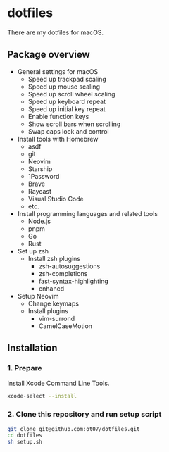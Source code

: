 # dotfiles

There are my dotfiles for macOS.

## Package overview

- General settings for macOS
  - Speed up trackpad scaling
  - Speed up mouse scaling
  - Speed up scroll wheel scaling
  - Speed up keyboard repeat
  - Speed up initial key repeat
  - Enable function keys
  - Show scroll bars when scrolling
  - Swap caps lock and control
- Install tools with Homebrew
  - asdf
  - git
  - Neovim
  - Starship
  - 1Password
  - Brave
  - Raycast
  - Visual Studio Code
  - etc.
- Install programming languages and related tools
  - Node.js
  - pnpm
  - Go
  - Rust
- Set up zsh
  - Install zsh plugins
    - zsh-autosuggestions
    - zsh-completions
    - fast-syntax-highlighting
    - enhancd
- Setup Neovim
  - Change keymaps
  - Install plugins
    - vim-surrond
    - CamelCaseMotion

## Installation

### 1. Prepare

Install Xcode Command Line Tools.

```sh
xcode-select --install
```

### 2. Clone this repository and run setup script

```sh
git clone git@github.com:ot07/dotfiles.git
cd dotfiles
sh setup.sh
```
